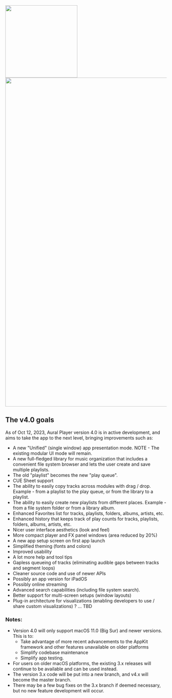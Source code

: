 <img width="225" src="https://raw.githubusercontent.com/maculateConception/aural-player/master/Documentation/Screenshots/readmeLogo.png"/>

<img width="1024" src="https://github.com/kartik-venugopal/aural-player/raw/v4.0/aural4.png"/>

## The v4.0 goals

As of Oct 12, 2023, Aural Player version 4.0 is in active development, and aims to take the app to the next level, bringing improvements such as:

- A new "Unified" (single window) app presentation mode. NOTE - The existing modular UI mode will remain.
- A new full-fledged library for music organization that includes a convenient file system browser and lets the user create and save multiple playlists.
- The old "playlist" becomes the new "play queue".
- CUE Sheet support
- The ability to easily copy tracks across modules with drag / drop. Example - from a playlist to the play queue, or from the library to a playlist.
- The ability to easily create new playlists from different places. Example - from a file system folder or from a library album.
- Enhanced Favorites list for tracks, playlists, folders, albums, artists, etc.
- Enhanced history that keeps track of play counts for tracks, playlists, folders, albums, artists, etc.
- Nicer user interface aesthetics (look and feel)
- More compact player and FX panel windows (area reduced by 20%)
- A new app setup screen on first app launch
- Simplified theming (fonts and colors)
- Improved usability
- A lot more help and tool tips
- Gapless queueing of tracks (eliminating audible gaps between tracks and segment loops)
- Cleaner source code and use of newer APIs
- Possibly an app version for iPadOS
- Possibly online streaming
- Advanced search capabilities (including file system search).
- Better support for multi-screen setups (window layouts)
- Plug-in architecture for visualizations (enabling developers to use / share custom visualizations) ? ... TBD

### Notes:

- Version 4.0 will only support macOS 11.0 (Big Sur) and newer versions. This is to:
  * Take advantage of more recent advancements to the AppKit framework and other features unavailable on older platforms 
  * Simplify codebase maintenance
  * Simplify app testing.
- For users on older macOS platforms, the existing 3.x releases will continue to be available and can be used instead.
- The version 3.x code will be put into a new branch, and v4.x will become the master branch.
- There may be a few bug fixes on the 3.x branch if deemed necessary, but no new feature development will occur.
